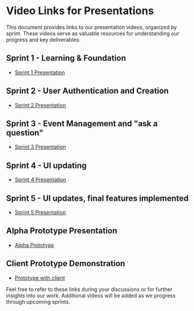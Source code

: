 # Video Links for Presentations
This document provides links to our presentation videos, organized by sprint. These videos serve as valuable resources for understanding our progress and key deliverables.

## Sprint 1 - Learning & Foundation
- [Sprint 1 Presentation](https://youtu.be/xjFwLgdC-io)

## Sprint 2 - User Authentication and Creation
- [Sprint 2 Presentation](https://youtu.be/chs6M8d50AE)

## Sprint 3 - Event Management and "ask a question"
- [Sprint 3 Presentation](https://youtu.be/SUh638VlcPo)

## Sprint 4 - UI updating
- [Sprint 4 Presentation](https://youtu.be/rgEgILctwPw)

## Sprint 5 - UI updates, final features implemented
- [Sprint 5 Presentation](https://www.youtube.com/watch?v=cbi8HBTocjw)

## Alpha Prototype Presentation
- [Alpha Prototype](https://www.canva.com/design/DAGW3gaWbJs/x4VVizACvHApaYqRB9_Pug/edit?utm_content=DAGW3gaWbJs&utm_campaign=designshare&utm_medium=link2&utm_source=sharebutton)

## Client Prototype Demonstration
- [Prototype with client](https://youtu.be/yhmBGRdXeME)
  
Feel free to refer to these links during your discussions or for further insights into our work. Additional videos will be added as we progress through upcoming sprints.
